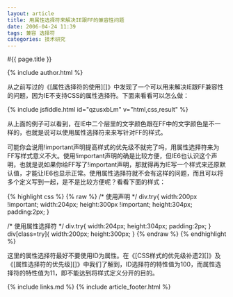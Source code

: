 ```yaml
---
layout: article
title: 用属性选择符来解决IE跟FF的兼容性问题
date: 2006-04-24 11:39
tags: 兼容 选择符
categories: 技术研究
---
```


#{{ page.title }}

{% include author.html %}

从之前写过的《[属性选择符的使用][]》中发现了一个可以用来解决IE跟FF兼容性的问题，因为IE不支持CSS的属性选择符。下面来看看可以怎么做：

{% include jsfiddle.html id="qzusxbLm" v="html,css,result" %}

从上面的例子可以看到，在IE中二个层里的文字颜色跟在FF中的文字颜色是不一样的，也就是说可以使用属性选择符来来写针对FF的样式。

可能你会说用!important声明提高样式的优先级不就完了吗，用属性选择符来为FF写样式意义不大。使用!important声明的确是比较方便，但IE6也认识这个声明，也就是说如果你给FF写了!important声明，那就得再为IE写一个样式来还原默认值，才能让IE6也显示正常。使用属性选择符就不会有这样的问题，而且可以将多个定义写到一起，是不是比较方便呢？看看下面的样式：

{% highlight css %}
{% raw %}
/* 使用声明 */
div.try{
  width:200px !important; 
   width:204px; 
  height:300px !important; 
   height:304px; 
   padding:2px; 
}

/* 使用属性选择符 */
div.try{ 
   width:204px; 
   height:304px; 
   padding:2px; 
}
div[class=try]{
   width:200px; 
   height:300px; 
}
{% endraw %}
{% endhighlight %}

这里的属性选择符最好不要使用ID为属性。在《[CSS样式的优先级补遗2][]》及《[属性选择符的优先级][]》中我们了解到，ID选择符的特性值为100，而属性选择符的特性值为11，即不能达到将样式定义分开的目的。

{% include links.md %}
{% include  article_footer.html %}